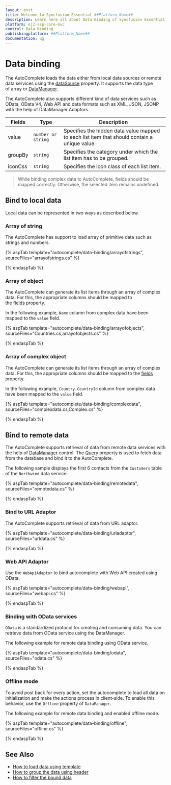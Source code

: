 ```yaml
---
layout: post
title: Welcome to Syncfusion Essential ##Platform_Name##
description: Learn here all about Data Binding of Syncfusion Essential ##Platform_Name## widgets based on HTML5 and jQuery.
platform: ej2-asp-core-mvc
control: Data Binding
publishingplatform: ##Platform_Name##
documentation: ug
---
```



# Data binding

The AutoComplete loads the data either from local data sources or remote data services using the [dataSource](https://help.syncfusion.com/cr/cref_files/aspnetcore-js2/Syncfusion.EJ2~Syncfusion.EJ2.DropDowns.AutoCompleteBuilder~DataSource.html) property. It supports the data type of array or [DataManager](https://help.syncfusion.com/cr/cref_files/aspnetcore-js2/Syncfusion.EJ2~Syncfusion.EJ2.DataManager_members.html).

The AutoComplete also supports different kind of data services such as OData, OData V4, Web API and data formats such as XML, JSON, JSONP with the help of DataManager Adaptors.

| Fields | Type | Description |
|------|------|-------------|
| value |  `number or string` | Specifies the hidden data value mapped to each list item that should contain a unique value. |
| groupBy |  `string` | Specifies the category under which the list item has to be grouped. |
| iconCss |  `string` | Specifies the icon class of each list item. |

>While binding complex data to AutoComplete, fields should be mapped correctly. Otherwise, the selected
item remains undefined.

## Bind to local data

Local data can be represented in two ways as described below.

### Array of string

The AutoComplete has support to load array of primitive data such as strings and numbers.

{% aspTab template="autocomplete/data-binding/arrayofstrings", sourceFiles="arrayofstrings.cs" %}

{% endaspTab %}

### Array of object

The AutoComplete can generate its list items through an array of complex data. For this,
the appropriate columns should be mapped to the [fields](https://help.syncfusion.com/cr/cref_files/aspnetcore-js2/Syncfusion.EJ2~Syncfusion.EJ2.DropDowns.AutoCompleteBuilder~Fields.html) property.

In the following example, `Name` column from complex data have been mapped to the `value` field.

{% aspTab template="autocomplete/data-binding/arrayofobjects", sourceFiles="Countries.cs,arrayofobjects.cs" %}

{% endaspTab %}

### Array of complex object

The AutoComplete can generate its list items through an array of complex data. For this,
the appropriate columns should be mapped to the [fields](https://help.syncfusion.com/cr/cref_files/aspnetcore-js2/Syncfusion.EJ2~Syncfusion.EJ2.DropDowns.AutoCompleteBuilder~Fields.html) property.

In the following example, `Country.CountryId` column from complex data have been mapped to the `value` field.

{% aspTab template="autocomplete/data-binding/complexdata", sourceFiles="complexdata.cs,Complex.cs" %}

{% endaspTab %}

## Bind to remote data

The AutoComplete supports retrieval of data from remote data services with the help of
[DataManager](https://help.syncfusion.com/cr/cref_files/aspnetcore-js2/Syncfusion.EJ2~Syncfusion.EJ2.DataManager_members.html) control. The [Query](https://help.syncfusion.com/cr/cref_files/aspnetcore-js2/Syncfusion.EJ2~Syncfusion.EJ2.DropDowns.AutoComplete~Query.html)
property is used to fetch data from the database and bind it to the AutoComplete.

The following sample displays the first 6 contacts from the `Customers` table of the `Northwind` data service.

{% aspTab template="autocomplete/data-binding/remotedata", sourceFiles="remotedata.cs" %}

{% endaspTab %}

### Bind to URL Adaptor

The AutoComplete supports retrieval of data from URL adaptor.

{% aspTab template="autocomplete/data-binding/urladaptor", sourceFiles="urldata.cs" %}

{% endaspTab %}

### Web API Adaptor

Use the `WebApiAdaptor` to bind autocomplete with Web API created using OData.

{% aspTab template="autocomplete/data-binding/webapi", sourceFiles="webapi.cs" %}

{% endaspTab %}

### Binding with OData services

`OData` is a standardized protocol for creating and consuming data. You can retrieve data from OData service using the DataManager.

The following example for remote data binding using OData service.

{% aspTab template="autocomplete/data-binding/odata", sourceFiles="odata.cs" %}

{% endaspTab %}

### Offline mode

To avoid post back for every action, set the autocomplete to load all data on initialization and make the actions process in client-side. To enable this behavior, use the `Offline` property of `DataManager`.

The following example for remote data binding and enabled offline mode.

{% aspTab template="autocomplete/data-binding/offline", sourceFiles="offline.cs" %}

{% endaspTab %}

## See Also

* [How to load data using template](./templates/#item-template)
* [How to group the data using header](./grouping/)
* [How to filter the bound data](./filtering/)
